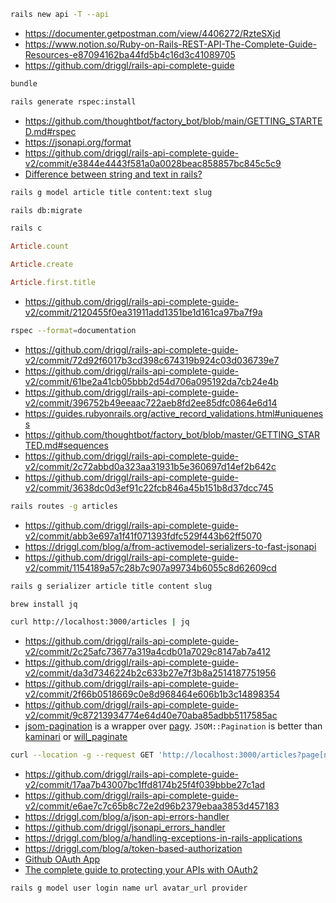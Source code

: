 ```bash
rails new api -T --api
```

- https://documenter.getpostman.com/view/4406272/RzteSXjd
- https://www.notion.so/Ruby-on-Rails-REST-API-The-Complete-Guide-Resources-e87094162ba44fd5b4c16d3c41089705
- https://github.com/driggl/rails-api-complete-guide

```bash
bundle
```

```bash
rails generate rspec:install
```

- https://github.com/thoughtbot/factory_bot/blob/main/GETTING_STARTED.md#rspec
- https://jsonapi.org/format
- https://github.com/driggl/rails-api-complete-guide-v2/commit/e3844e4443f581a0a0028beac858857bc845c5c9
- [Difference between string and text in rails?](https://stackoverflow.com/a/3354452)

```bash
rails g model article title content:text slug
```

```bash
rails db:migrate
```

```bash
rails c
```

```ruby
Article.count
```

```ruby
Article.create
```

```ruby
Article.first.title
```

- https://github.com/driggl/rails-api-complete-guide-v2/commit/2120455f0ea31911add1351be1d161ca97ba7f9a

```bash
rspec --format=documentation
```

- https://github.com/driggl/rails-api-complete-guide-v2/commit/72d92f6017b3cd398c674319b924c03d036739e7
- https://github.com/driggl/rails-api-complete-guide-v2/commit/61be2a41cb05bbb2d54d706a095192da7cb24e4b
- https://github.com/driggl/rails-api-complete-guide-v2/commit/396752b49eeaac722aeb8fd2ee85dfc0864e6d14
- https://guides.rubyonrails.org/active_record_validations.html#uniqueness
- https://github.com/thoughtbot/factory_bot/blob/master/GETTING_STARTED.md#sequences
- https://github.com/driggl/rails-api-complete-guide-v2/commit/2c72abbd0a323aa31931b5e360697d14ef2b642c
- https://github.com/driggl/rails-api-complete-guide-v2/commit/3638dc0d3ef91c22fcb846a45b151b8d37dcc745

```bash
rails routes -g articles
```

- https://github.com/driggl/rails-api-complete-guide-v2/commit/abb3e697a1f41f071393fdfc529f443b62ff5070
- https://driggl.com/blog/a/from-activemodel-serializers-to-fast-jsonapi
- https://github.com/driggl/rails-api-complete-guide-v2/commit/1154189a57c28b7c907a99734b6055c8d62609cd

```bash
rails g serializer article title content slug
```

```bash
brew install jq
```

```bash
curl http://localhost:3000/articles | jq
```

- https://github.com/driggl/rails-api-complete-guide-v2/commit/2c25afc73677a319a4cdb01a7029c8147ab7a412
- https://github.com/driggl/rails-api-complete-guide-v2/commit/da3d7346224b2c633b27e7f3b8a2514187751956
- https://github.com/driggl/rails-api-complete-guide-v2/commit/2f66b0518669c0e8d968464e606b1b3c14898354
- https://github.com/driggl/rails-api-complete-guide-v2/commit/9c87213934774e64d40e70aba85adbb5117585ac
- [jsom-pagination](https://github.com/useo-pl/jsom-pagination) is a wrapper over [pagy](https://github.com/ddnexus/pagy). `JSOM::Pagination` is better than [kaminari](https://github.com/kaminari/kaminari) or [will_paginate](https://github.com/mislav/will_paginate)

```bash
curl --location -g --request GET 'http://localhost:3000/articles?page[number]=2&page[size]=1' | jq
```

- https://github.com/driggl/rails-api-complete-guide-v2/commit/17aa7b43007bc1ffd8174b25f4f039bbbe27c1ad
- https://github.com/driggl/rails-api-complete-guide-v2/commit/e6ae7c7c65b8c72e2d96b2379ebaa3853d457183
- https://driggl.com/blog/a/json-api-errors-handler
- https://github.com/driggl/jsonapi_errors_handler
- https://driggl.com/blog/a/handling-exceptions-in-rails-applications
- https://driggl.com/blog/a/token-based-authorization
- [Github OAuth App](https://github.com/settings/applications/1898650)
- [The complete guide to protecting your APIs with OAuth2](https://news.ycombinator.com/item?id=31004928)

```bash
rails g model user login name url avatar_url provider
```
